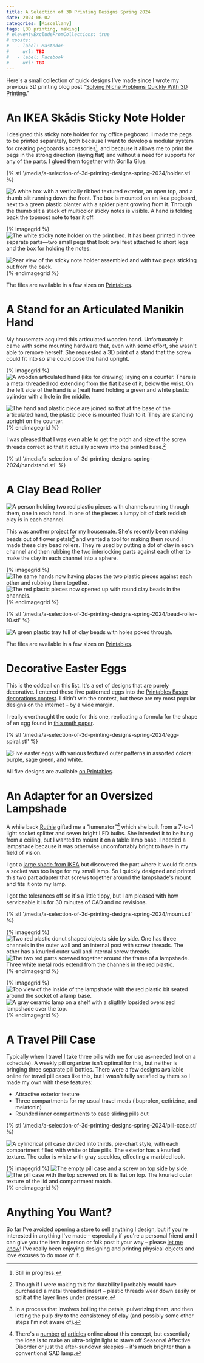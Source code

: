 ```yaml
---
title: A Selection of 3D Printing Designs Spring 2024
date: 2024-06-02
categories: [Miscellany]
tags: [3D printing, making]
# eleventyExcludeFromCollections: true
# xposts:
#   - label: Mastodon
#     url: TBD
#   - label: Facebook
#     url: TBD
---
```


Here's a small collection of quick designs I've made since I wrote my previous 3D printing blog post "[Solving Niche Problems Quickly With 3D Printing][prevpost]."

[prevpost]: /2024/03/solving-problems-quickly-with-3d-printing/

# An IKEA Skådis Sticky Note Holder

I designed this sticky note holder for my office pegboard. I made the pegs to be printed separately, both because I want to develop a modular system for creating pegboards accessories[^1], and because it allows me to print the pegs in the strong direction (laying flat) and without a need for supports for any of the parts. I glued them together with Gorilla Glue.

[sticky-printables]: https://www.printables.com/model/822130-sticky-note-holder-for-ikea-skadis

{% stl '/media/a-selection-of-3d-printing-designs-spring-2024/holder.stl' %}

![A white box with a vertically ribbed textured exterior, an open top, and a thumb slit running down the front. The box is mounted on an Ikea pegboard, next to a green plastic planter with a spider plant growing from it. Through the thumb slit a stack of multicolor sticky notes is visible. A hand is folding back the topmost note to tear it off.](/media/a-selection-of-3d-printing-designs-spring-2024/sholder-on-board.jpg)

{% imagegrid %}
![The white sticky note holder on the print bed. It has been printed in three separate parts—two small pegs that look oval feet attached to short legs and the box for holding the notes.](/media/a-selection-of-3d-printing-designs-spring-2024/sholder-on-bed.jpg)

![Rear view of the sticky note holder assembled and with two pegs sticking out from the back.](/media/a-selection-of-3d-printing-designs-spring-2024/sholder-on-desk.jpg)
{% endimagegrid %}

[^1]: Still in progress.

The files are available in a few sizes on [Printables][sticky-printables].

# A Stand for an Articulated Manikin Hand

My housemate acquired this articulated wooden hand. Unfortunately it came with some mounting hardware that, even with some effort, she wasn't able to remove herself. She requested a 3D print of a stand that the screw could fit into so she could pose the hand upright.

{% imagegrid %}
![A wooden articulated hand (like for drawing) laying on a counter. There is a metal threaded rod extending from the flat base of it, below the wrist. On the left side of the hand is a (real) hand holding a green and white plastic cylinder with a hole in the middle.](/media/a-selection-of-3d-printing-designs-spring-2024/hand-and-holder.jpg)

![The hand and plastic piece are joined so that at the base of the articulated hand, the plastic piece is mounted flush to it. They are standing upright on the counter.](/media/a-selection-of-3d-printing-designs-spring-2024/handstand.jpg)
{% endimagegrid %}

I was pleased that I was even able to get the pitch and size of the screw threads correct so that it actually screws into the printed base.[^2]

{% stl '/media/a-selection-of-3d-printing-designs-spring-2024/handstand.stl' %}

[^2]: Though if I were making this for durability I probably would have purchased a metal threaded insert – plastic threads wear down easily or split at the layer lines under pressure.

# A Clay Bead Roller

![A person holding two red plastic pieces with channels running through them, one in each hand. In one of the pieces a lumpy bit of dark reddish clay is in each channel.](/media/a-selection-of-3d-printing-designs-spring-2024/roller-1.jpg)

This was another project for my housemate. She's recently been making beads out of flower petals[^3] and wanted a tool for making them round. I made these clay bead rollers. They're used by putting a dot of clay in each channel and then rubbing the two interlocking parts against each other to make the clay in each channel into a sphere.

[^3]: In a process that involves boiling the petals, pulverizing them, and then letting the pulp dry to the consistency of clay (and possibly some other steps I'm not aware of).

{% imagegrid %}
![The same hands now having places the two plastic pieces against each other and rubbing them together.](/media/a-selection-of-3d-printing-designs-spring-2024/roller-2.jpg)
![The red plastic pieces now opened up with round clay beads in the channels.](/media/a-selection-of-3d-printing-designs-spring-2024/roller-3.jpg)
{% endimagegrid %}

{% stl '/media/a-selection-of-3d-printing-designs-spring-2024/bead-roller-10.stl' %}

![A green plastic tray full of clay beads with holes poked through.](/media/a-selection-of-3d-printing-designs-spring-2024/roller-4.jpg)

The files are available in a few sizes on [Printables][beads-printables].

[beads-printables]: https://www.printables.com/model/884978-clay-bead-roller-parameterized

# Decorative Easter Eggs

This is the oddball on this list. It's a set of designs that are purely decorative. I entered these five patterned eggs into the [Printables Easter decorations contest][easter-contest]. I didn't win the contest, but these are my most popular designs on the internet – by a wide margin.

[easter-contest]: https://www.printables.com/contest/432-easter-2024

I really overthought the code for this one, replicating a formula for the shape of an egg found in [this math paper][eggshape].

[eggshape]: https://nyaspubs.onlinelibrary.wiley.com/doi/10.1111/nyas.14680

{% stl '/media/a-selection-of-3d-printing-designs-spring-2024/egg-spiral.stl' %}

![Five easter eggs with various textured outer patterns in assorted colors: purple, sage green, and white.](/media/a-selection-of-3d-printing-designs-spring-2024/eggs.jpg)


All five designs are available [on Printables][eggs-printables].

[eggs-printables]: https://www.printables.com/model/823574-decorative-easter-eggs-vase-mode-compatible

# An Adapter for an Oversized Lampshade

A while back [Ruthie][] gifted me a "lumenator"[^4] which she built from a 7-to-1 light socket splitter and seven bright LED bulbs. She intended it to be hung from a ceiling, but I wanted to mount it on a table lamp base. I needed a lampshade because it was otherwise uncomfortably bright to have in my field of vision.

[Ruthie]: http://www.ruthiebyers.com/

I got a [large shade from IKEA][shade-ikea] but discovered the part where it would fit onto a socket was too large for my small lamp. So I quickly designed and printed this two part adapter that screws together around the lampshade's mount and fits it onto my lamp.

[shade-ikea]: https://www.ikea.com/us/en/p/ringsta-lamp-shade-white-70405361/

I got the tolerances off so it's a little tippy, but I am pleased with how serviceable it is for 30 minutes of CAD and no revisions.

{% stl '/media/a-selection-of-3d-printing-designs-spring-2024/mount.stl' %}

{% imagegrid %}
![Two red plastic donut shaped objects side by side. One has three channels in the outer wall and an internal post with screw threads. The other has a knurled outer wall and internal screw threads.](/media/a-selection-of-3d-printing-designs-spring-2024/shade-adapter-1.jpg)
![The two red parts screwed together around the frame of a lampshade. Three white metal rods extend from the channels in the red plastic.](/media/a-selection-of-3d-printing-designs-spring-2024/shade-adapter-2.jpg)
{% endimagegrid %}

{% imagegrid %}
![Top view of the inside of the lampshade with the red plastic bit seated around the socket of a lamp base.](/media/a-selection-of-3d-printing-designs-spring-2024/shade-adapter-3.jpg)
![A gray ceramic lamp on a shelf with a sligthly lopsided oversized lampshade over the top.](/media/a-selection-of-3d-printing-designs-spring-2024/shade-adapter-4.jpg)
{% endimagegrid %}

[^4]: There's a [number](https://www.benkuhn.net/lux/) [of](https://www.lesswrong.com/posts/hC2NFsuf5anuGadFm/how-to-build-a-lumenator) [articles](https://arbital.com/p/lumenators/) online about this concept, but essentially the idea is to make an ultra-bright light to stave off Seasonal Affective Disorder or just the after-sundown sleepies – it's much brighter than a conventional SAD lamp.

# A Travel Pill Case

Typically when I travel I take three pills with me for use as-needed (not on a schedule). A weekly pill organizer isn't optimal for this, but neither is bringing three separate pill bottles. There were a few designs available online for travel pill cases like this, but I wasn't fully satisfied by them so I made my own with these features:

* Attractive exterior texture
* Three compartments for my usual travel meds (ibuprofen, cetirizine, and melatonin)
* Rounded inner compartments to ease sliding pills out

{% stl '/media/a-selection-of-3d-printing-designs-spring-2024/pill-case.stl' %}

![A cylindrical pill case divided into thirds, pie-chart style, with each compartment filled with white or blue pills. The exterior has a knurled texture. The color is white with gray speckles, effecting a marbled look.](/media/a-selection-of-3d-printing-designs-spring-2024/pillbox-2.jpg)

{% imagegrid %}
![The empty pill case and a screw on top side by side.](/media/a-selection-of-3d-printing-designs-spring-2024/pillbox-1.jpg)
![The pill case with the top screwed on. It is flat on top. The knurled outer texture of the lid and compartment match.](/media/a-selection-of-3d-printing-designs-spring-2024/pillbox-3.jpg)
{% endimagegrid %}

# Anything You Want?

So far I've avoided opening a store to sell anything I design, but if you're interested in anything I've made – especially if you're a personal friend and I can give you the item in person or folk post it your way – please [let me know](mailto:blog@chromamine.com)! I've really been enjoying designing and printing physical objects and love excuses to do more of it.
